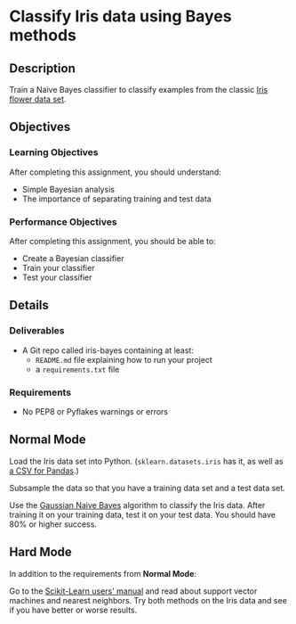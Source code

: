 # Classify Iris data using Bayes methods

## Description

Train a Naive Bayes classifier to classify examples from the
classic [Iris flower data set](https://en.wikipedia.org/wiki/Iris_flower_data_set).

## Objectives

### Learning Objectives

After completing this assignment, you should understand:

* Simple Bayesian analysis
* The importance of separating training and test data

### Performance Objectives

After completing this assignment, you should be able to:

* Create a Bayesian classifier
* Train your classifier
* Test your classifier

## Details

### Deliverables

* A Git repo called iris-bayes containing at least:
  * `README.md` file explaining how to run your project
  * a `requirements.txt` file

### Requirements  

* No PEP8 or Pyflakes warnings or errors

## Normal Mode

Load the Iris data set into Python. (`sklearn.datasets.iris` has it, as well as [a CSV for Pandas](https://raw.githubusercontent.com/pydata/pandas/master/doc/data/iris.data).)

Subsample the data so that you have a training data set and a test data set.

Use the [Gaussian Naive Bayes](http://scikit-learn.org/stable/modules/naive_bayes.html#gaussian-naive-bayes) algorithm to classify the Iris data. After training it on your training data, test it on your test data. You should have 80% or higher success.

## Hard Mode

In addition to the requirements from **Normal Mode**:

Go to the [Scikit-Learn users' manual](http://scikit-learn.org/stable/user_guide.html) and read about support vector machines and nearest neighbors. Try both methods on the Iris data and see if you have better or worse results.
